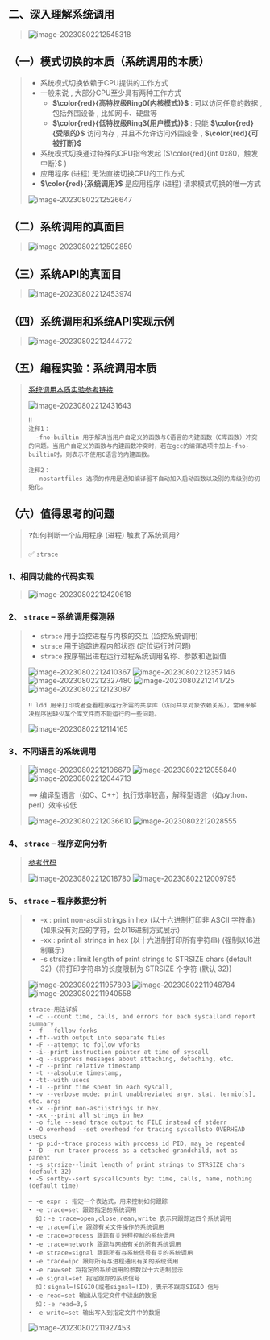 ## 二、深入理解系统调用

><img src="./assets/image-20230802212545318.png" alt="image-20230802212545318" />

## （一）模式切换的本质（系统调用的本质）

> * 系统模式切换依赖于CPU提供的工作方式
> * 一般来说 , 大部分CPU至少具有两种工作方式
>   * **$\color{red}{高特权级Ring0(内核模式)}$**  : 可以访问任意的数据 , 包括外围设备 , 比如网卡、硬盘等
>   * **$\color{red}{低特权级Ring3(用户模式)}$**  : 只能 **$\color{red}{受限的}$**  访问内存 , 并且不允许访问外围设备 , **$\color{red}{可被打断}$** 
> * 系统模式切换通过特殊的CPU指令发起 ($\color{red}{int 0x80，触发中断}$ )
> * 应用程序 (进程) 无法直接切换CPU的工作方式
> * **$\color{red}{系统调用}$** 是应用程序 (进程) 请求模式切换的唯一方式
>
> <img src="./assets/image-20230802212526647.png" alt="image-20230802212526647" />

## （二）系统调用的真面目

><img src="./assets/image-20230802212502850.png" alt="image-20230802212502850" />

## （三）系统API的真面目

> <img src="./assets/image-20230802212453974.png" alt="image-20230802212453974" />

## （四）系统调用和系统API实现示例

> <img src="./assets/image-20230802212444772.png" alt="image-20230802212444772" />

## （五）编程实验：系统调用本质

> [系统调用本质实验参考链接](https://github.com/WONGZEONJYU/Linux_System_Program/blob/main/1.Sys_Call/program.c)
>
> <img src="./assets/image-20230802212431643.png" alt="image-20230802212431643" />
>
> ```
> ‼️
> 注释1：
>   -fno-builtin 用于解决当用户自定义的函数与C语言的内建函数（C库函数）冲突的问题。当用户自定义的函数与内建函数冲突时，若在gcc的编译选项中加上-fno-builtin时，则表示不使用C语言的内建函数。
>   
> 注释2：
>   -nostartfiles 选项的作用是通知编译器不自动加入启动函数以及别的库级别的初始化。
> ```

## （六）值得思考的问题
>❓如何判断一个应用程序 (进程) 触发了系统调用?
>
>✅ `strace`

### 1、相同功能的代码实现

> <img src="./assets/image-20230802212420618.png" alt="image-20230802212420618" />

### 2、 `strace`  – 系统调用探测器

>*  `strace` 用于监控进程与内核的交互 (监控系统调用)
>*  `strace` 用于追踪进程内部状态 (定位运行时问题)
>*  `strace` 按序输出进程运行过程系统调用名称、参数和返回值
>
><img src="./assets/image-20230802212410367.png" alt="image-20230802212410367" />
>
><img src="./assets/image-20230802212357146.png" alt="image-20230802212357146" />
>
><img src="./assets/image-20230802212327480.png" alt="image-20230802212327480" />
>
><img src="./assets/image-20230802212141725.png" alt="image-20230802212141725" />
>
><img src="./assets/image-20230802212123087.png" alt="image-20230802212123087" />
>
>```
>‼️ ldd 用来打印或者查看程序运行所需的共享库（访问共享对象依赖关系），常用来解决程序因缺少某个库文件而不能运行的一些问题。
>```
>
><img src="./assets/image-20230802212114165.png" alt="image-20230802212114165" />

### 3、不同语言的系统调用

> <img src="./assets/image-20230802212106679.png" alt="image-20230802212106679" />
>
> <img src="./assets/image-20230802212055840.png" alt="image-20230802212055840" />
>
> <img src="./assets/image-20230802212044713.png" alt="image-20230802212044713" />
>
> ==> 编译型语言（如C、C++）执行效率较高，解释型语言（如python、perl）效率较低
>
> <img src="./assets/image-20230802212036610.png" alt="image-20230802212036610" />
>
> <img src="./assets/image-20230802212028555.png" alt="image-20230802212028555" />

### 4、 `strace`  – 程序逆向分析

> [参考代码](https://github.com/WONGZEONJYU/Linux_System_Program/blob/main/1.Sys_Call/fcopy.c)
>
> <img src="./assets/image-20230802212018780.png" alt="image-20230802212018780" />
>
> <img src="./assets/image-20230802212009795.png" alt="image-20230802212009795" />

### 5、 `strace`  – 程序数据分析

> * -x : print non-ascii strings in hex (以十六进制打印非 ASCII 字符串) (如果没有对应的字符，会以16进制方式展示)
> * -xx : print all strings in hex (以十六进制打印所有字符串) (强制以16进制展示)
> * -s strsize : limit length of print strings to STRSIZE chars (default 32)（将打印字符串的长度限制为 STRSIZE 个字符 (默认 32))
>
> <img src="./assets/image-20230802211957803.png" alt="image-20230802211957803" />
>
> <img src="./assets/image-20230802211948784.png" alt="image-20230802211948784" />
>
> <img src="./assets/image-20230802211940558.png" alt="image-20230802211940558" />
>
> ```
> strace–用法详解
> • -c --count time, calls, and errors for each syscalland report summary
> • -f --follow forks
> • -ff--with output into separate files
> • -F --attempt to follow vforks
> • -i--print instruction pointer at time of syscall
> • -q --suppress messages about attaching, detaching, etc.
> • -r --print relative timestamp
> • -t --absolute timestamp,
> • -tt--with usecs
> • -T --print time spent in each syscall, 
> • -v --verbose mode: print unabbreviated argv, stat, termio[s], etc. args
> • -x --print non-asciistrings in hex, 
> • -xx --print all strings in hex
> • -o file --send trace output to FILE instead of stderr
> • -O overhead --set overhead for tracing syscallsto OVERHEAD usecs
> • -p pid--trace process with process id PID, may be repeated
> • -D --run tracer process as a detached grandchild, not as parent
> • -s strsize--limit length of print strings to STRSIZE chars (default 32)
> • -S sortby--sort syscallcounts by: time, calls, name, nothing (default time)
> 
> ```
>
> ```
> – -e expr : 指定一个表达式，用来控制如何跟踪
> • -e trace=set 跟踪指定的系统调用
> 	如：-e trace=open,close,rean,write 表示只跟踪这四个系统调用
> • -e trace=file 跟踪有关文件操作的系统调用
> • -e trace=process 跟踪有关进程控制的系统调用
> • -e trace=network 跟踪与网络有关的所有系统调用
> • -e strace=signal 跟踪所有与系统信号有关的系统调用
> • -e trace=ipc 跟踪所有与进程通讯有关的系统调用
> • -e raw=set 将指定的系统调用的参数以十六进制显示
> • -e signal=set 指定跟踪的系统信号
> 	如：signal=!SIGIO(或者signal=!IO)，表示不跟踪SIGIO 信号
> • -e read=set 输出从指定文件中读出的数据
> 	如：-e read=3,5 
> • -e write=set 输出写入到指定文件中的数据
> ```
>
> <img src="./assets/image-20230802211927453.png" alt="image-20230802211927453" />


